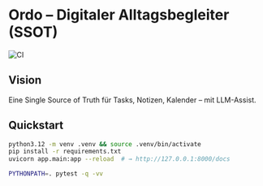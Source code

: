 # Ordo – Digitaler Alltagsbegleiter (SSOT)

![CI](https://github.com/Pommesdieb/ordo/actions/workflows/ci.yml/badge.svg)

## Vision
Eine Single Source of Truth für Tasks, Notizen, Kalender – mit LLM-Assist.

## Quickstart
```bash
python3.12 -m venv .venv && source .venv/bin/activate
pip install -r requirements.txt
uvicorn app.main:app --reload  # → http://127.0.0.1:8000/docs

PYTHONPATH=. pytest -q -vv
